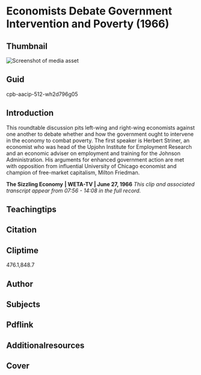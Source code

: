 # Economists Debate Government Intervention and Poverty (1966)

## Thumbnail

![Screenshot of media asset](https://s3.amazonaws.com/americanarchive.org/thumbnail/cpb-aacip-512-wh2d796g05.jpg "Screenshot media asset")


## Guid
cpb-aacip-512-wh2d796g05

## Introduction

This roundtable discussion pits left-wing and right-wing economists against one another to debate whether and how the government ought to intervene in the economy to combat poverty.  The first speaker is Herbert Striner, an economist who was head of the Upjohn Institute for Employment Research and an economic adviser on employment and training for the Johnson Administration.  His arguments for enhanced government action are met with opposition from influential University of Chicago economist and champion of free-market capitalism, Milton Friedman.  

<b>The Sizzling Economy</b>
<b>| WETA-TV | June 27, 1966</b>
<i>This clip and associated transcript appear from 07:56 - 14:08 in the full record.</i>

## Teachingtips

## Citation

## Cliptime

476.1,848.7

## Author
## Subjects
## Pdflink
## Additionalresources
## Cover
